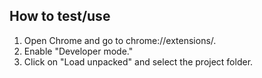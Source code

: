 ## How to test/use

1. Open Chrome and go to chrome://extensions/.
2. Enable "Developer mode."
3. Click on "Load unpacked" and select the project folder.
